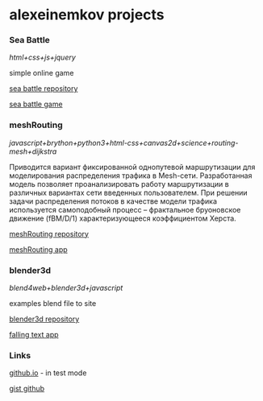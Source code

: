 # alexeinemkov projects

### Sea Battle
*html+css+js+jquery*

simple online game 

[sea battle repository](http://github.com/alexeinemkov/seaBattle "sea battle")

[sea battle game](http://alexeinemkov.github.io/seaBattle "sea battle")

### meshRouting
*javascript+brython+python3+html-css+canvas2d+science+routing-mesh+dijkstra*

Приводится вариант фиксированной однопутевой маршрутизации для моделирования распределения трафика в Mesh-сети. Разработанная модель позволяет проанализировать работу маршрутизации в различных вариантах сети введенных пользователем. При решении задачи распределения потоков в качестве модели трафика используется самоподобный процесс – фрактальное бруоновское движение (fBM/D/1) характеризующееся коэффициентом Херста.

[meshRouting repository](http://github.com/alexeinemkov/meshRouting "mesh routing")

[meshRouting app](http://alexeinemkov.github.io/meshRouting "mesh routing")

### blender3d
*blend4web+blender3d+javascript*

examples blend file to site

[blender3d repository](http://github.com/alexeinemkov/blender3d "blender3d")

[falling text app](https://alexeinemkov.github.io/blender3d/projects/fallingText_app/index.html)

### Links

[github.io](https://alexeinemkov.github.io "github.io") - in test mode

[gist github](https://gist.github.com/alexeinemkov/ "gist.github")



